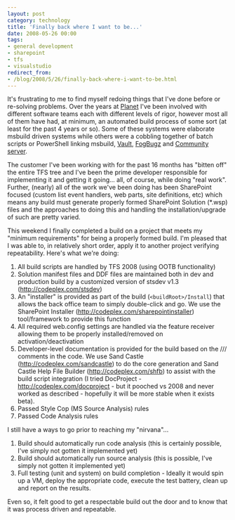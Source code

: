 ```yaml
---
layout: post
category: technology
title: 'Finally back where I want to be...'
date: 2008-05-26 00:00
tags:
- general development
- sharepoint
- tfs
- visualstudio
redirect_from:
- /blog/2008/5/26/finally-back-where-i-want-to-be.html
---
```

It's frustrating to me to find myself redoing things that I've done before or re-solving problems. Over the years at 
[Planet](http://go-planet.com/) I've been involved with different software teams each with different levels of rigor, however most all of them have had, at minimum, an automated build process of some sort (at least for the past 4 years or so). Some of these systems were elaborate msbuild driven systems while others were a cobbling together of batch scripts or PowerShell linking msbuild, 
[Vault](http://sourcegear.com/), [FogBugz](http://fogcreeksoftware.com/) and [Community server](http://communityserver.org/).

The customer I've been working with for the past 16 months has "bitten off" the entire TFS tree and I've been the prime developer responsible for implementing it and getting it going... all, of course, while doing "real work". Further, (nearly) all of the work we've been doing has been SharePoint focused (custom list event handlers, web parts, site definitions, etc) which means any build must generate properly formed SharePoint Solution (*.wsp) files and the approaches to doing this and handling the installation/upgrade of such are pretty varied.

This weekend I finally completed a build on a project that meets my "minimum requirements" for being a properly formed build. I'm pleased that I was able to, in relatively short order, apply it to another project verifying repeatability. Here's what we're doing:

1. All build scripts are handled by TFS 2008 (using OOTB functionality)
2. Solution manifest files and DDF files are maintained both in dev and production build by a customized version of stsdev v1.3 (http://codeplex.com/stsdev)
3. An "installer" is provided as part of the build (`<buildRoot>/Install`) that allows the back office team to simply double-click and go. We use the SharePoint Installer (http://codeplex.com/sharepointinstaller) tool/framework to provide this function
4. All required web.config settings are handled via the feature receiver allowing them to be properly installed/removed on activation/deactivation
5. Developer-level documentation is provided for the build based on the /// comments in the code. We use Sand Castle (http://codeplex.com/sandcastle) to do the core generation and Sand Castle Help File Builder (http://codeplex.com/shfb) to assist with the build script integration (I tried DocProject - http://codeplex.com/docproject - but it pooched vs 2008 and never worked as described - hopefully it will be more stable when it exists beta).
6. Passed Style Cop (MS Source Analysis) rules
7. Passed Code Analysis rules

I still have a ways to go prior to reaching my "nirvana"...

1. Build should automatically run code analysis (this is certainly possible, I've simply not gotten it implemented yet)
2. Build should automatically run source analysis (this is possible, I've simply not gotten it implemented yet)
3. Full testing (unit and system) on build completion - Ideally it would spin up a VM, deploy the appropriate code, execute the test battery, clean up and report on the results.

Even so, it felt good to get a respectable build out the door and to know that it was process driven and repeatable.
